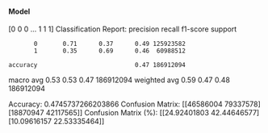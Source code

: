 #### Model
[0 0 0 ... 1 1 1]
Classification Report:
              precision    recall  f1-score   support

           0       0.71      0.37      0.49 125923582
           1       0.35      0.69      0.46  60988512

    accuracy                           0.47 186912094
   macro avg       0.53      0.53      0.47 186912094
weighted avg       0.59      0.47      0.48 186912094

Accuracy: 0.4745737266203866
Confusion Matrix:
[[46586004 79337578]
 [18870947 42117565]]
Confusion Matrix (%):
[[24.92401803 42.44646577]
 [10.09616157 22.53335464]]

